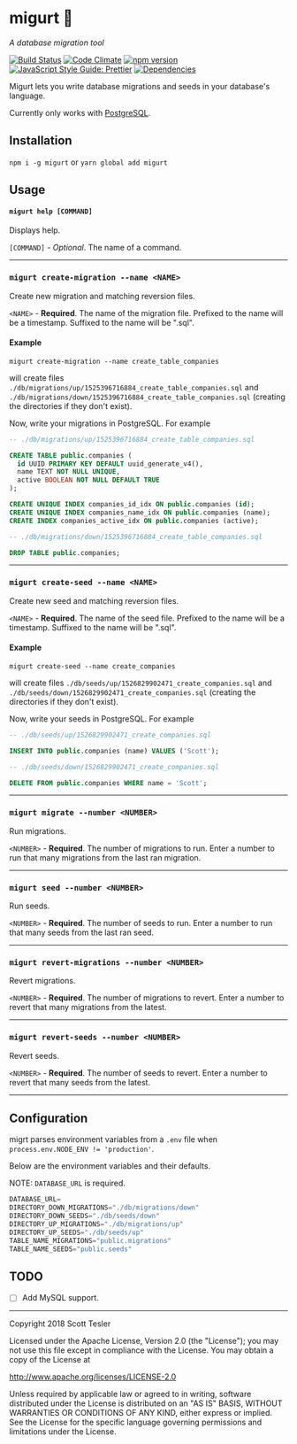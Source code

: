 # migurt 🍦

_A database migration tool_

[![Build Status](https://travis-ci.org/scotttesler/migurt.svg?branch=master)](https://travis-ci.org/scotttesler/migurt "Build status")
[![Code Climate](https://codeclimate.com/github/scotttesler/migurt/badges/gpa.svg)](https://codeclimate.com/github/scotttesler/migurt)
[![npm version](https://badge.fury.io/js/migurt.svg)](https://badge.fury.io/js/migurt)
[![JavaScript Style Guide: Prettier](https://img.shields.io/badge/code%20style-prettier-ff69b4.svg?style=flat)](https://github.com/prettier/prettier "Prettier")
[![Dependencies](https://david-dm.org/scotttesler/migurt.svg)](https://david-dm.org/scotttesler/migurt "Dependencies")

Migurt lets you write database migrations and seeds in your database's language.

Currently only works with [PostgreSQL](https://www.postgresql.org/).

## Installation

`npm i -g migurt` or `yarn global add migurt`

## Usage

#### `migurt help [COMMAND]`

Displays help.

`[COMMAND]` - _Optional_. The name of a command.

---

### `migurt create-migration --name <NAME>`

Create new migration and matching reversion files.

`<NAME>` - **Required**. The name of the migration file. Prefixed to the name
will be a timestamp. Suffixed to the name will be ".sql".

#### Example

```
migurt create-migration --name create_table_companies
```

will create files `./db/migrations/up/1525396716884_create_table_companies.sql`
and `./db/migrations/down/1525396716884_create_table_companies.sql` (creating
the directories if they don't exist).

Now, write your migrations in PostgreSQL. For example

```sql
-- ./db/migrations/up/1525396716884_create_table_companies.sql

CREATE TABLE public.companies (
  id UUID PRIMARY KEY DEFAULT uuid_generate_v4(),
  name TEXT NOT NULL UNIQUE,
  active BOOLEAN NOT NULL DEFAULT TRUE
);

CREATE UNIQUE INDEX companies_id_idx ON public.companies (id);
CREATE UNIQUE INDEX companies_name_idx ON public.companies (name);
CREATE INDEX companies_active_idx ON public.companies (active);
```

```sql
-- ./db/migrations/down/1525396716884_create_table_companies.sql

DROP TABLE public.companies;
```

---

### `migurt create-seed --name <NAME>`

Create new seed and matching reversion files.

`<NAME>` - **Required**. The name of the seed file. Prefixed to the name will be
a timestamp. Suffixed to the name will be ".sql".

#### Example

```
migurt create-seed --name create_companies
```

will create files `./db/seeds/up/1526829902471_create_companies.sql`
and `./db/seeds/down/1526829902471_create_companies.sql` (creating
the directories if they don't exist).

Now, write your seeds in PostgreSQL. For example

```sql
-- ./db/seeds/up/1526829902471_create_companies.sql

INSERT INTO public.companies (name) VALUES ('Scott');
```

```sql
-- ./db/seeds/down/1526829902471_create_companies.sql

DELETE FROM public.companies WHERE name = 'Scott';
```

---

### `migurt migrate --number <NUMBER>`

Run migrations.

`<NUMBER>` - **Required**. The number of migrations to run. Enter a number to
run that many migrations from the last ran migration.

---

### `migurt seed --number <NUMBER>`

Run seeds.

`<NUMBER>` - **Required**. The number of seeds to run. Enter a number to run
that many seeds from the last ran seed.

---

### `migurt revert-migrations --number <NUMBER>`

Revert migrations.

`<NUMBER>` - **Required**. The number of migrations to revert. Enter a number to
revert that many migrations from the latest.

---

### `migurt revert-seeds --number <NUMBER>`

Revert seeds.

`<NUMBER>` - **Required**. The number of seeds to revert. Enter a number to
revert that many seeds from the latest.

---

## Configuration

migrt parses environment variables from a `.env` file when
`process.env.NODE_ENV != 'production'`.

Below are the environment variables and their defaults.

NOTE: `DATABASE_URL` is required.

```javascript
DATABASE_URL=
DIRECTORY_DOWN_MIGRATIONS="./db/migrations/down"
DIRECTORY_DOWN_SEEDS="./db/seeds/down"
DIRECTORY_UP_MIGRATIONS="./db/migrations/up"
DIRECTORY_UP_SEEDS="./db/seeds/up"
TABLE_NAME_MIGRATIONS="public.migrations"
TABLE_NAME_SEEDS="public.seeds"
```

## TODO

- [ ] Add MySQL support.

---

Copyright 2018 Scott Tesler

Licensed under the Apache License, Version 2.0 (the "License");
you may not use this file except in compliance with the License.
You may obtain a copy of the License at

http://www.apache.org/licenses/LICENSE-2.0

Unless required by applicable law or agreed to in writing, software
distributed under the License is distributed on an "AS IS" BASIS,
WITHOUT WARRANTIES OR CONDITIONS OF ANY KIND, either express or implied.
See the License for the specific language governing permissions and
limitations under the License.
